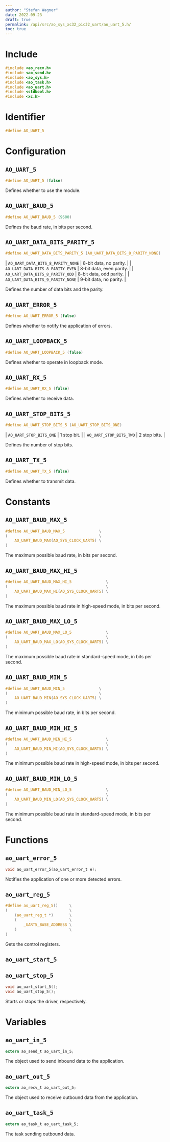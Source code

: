 ```yaml
---
author: "Stefan Wagner"
date: 2022-09-23
draft: true
permalink: /api/src/ao_sys_xc32_pic32_uart/ao_uart_5.h/
toc: true
---
```


# Include

```c
#include <ao_recv.h>
#include <ao_send.h>
#include <ao_sys.h>
#include <ao_task.h>
#include <ao_uart.h>
#include <stdbool.h>
#include <xc.h>
```

# Identifier

```c
#define AO_UART_5
```

# Configuration

## `AO_UART_5`

```c
#define AO_UART_5 (false)
```

Defines whether to use the module.

## `AO_UART_BAUD_5`

```c
#define AO_UART_BAUD_5 (9600)
```

Defines the baud rate, in bits per second.

## `AO_UART_DATA_BITS_PARITY_5`

```c
#define AO_UART_DATA_BITS_PARITY_5 (AO_UART_DATA_BITS_8_PARITY_NONE)
```

| `AO_UART_DATA_BITS_8_PARITY_NONE` | 8-bit data, no parity.   |
| `AO_UART_DATA_BITS_8_PARITY_EVEN` | 8-bit data, even parity. |
| `AO_UART_DATA_BITS_8_PARITY_ODD`  | 8-bit data, odd parity.  |
| `AO_UART_DATA_BITS_9_PARITY_NONE` | 9-bit data, no parity.   |

Defines the number of data bits and the parity.

## `AO_UART_ERROR_5`

```c
#define AO_UART_ERROR_5 (false)
```

Defines whether to notify the application of errors.

## `AO_UART_LOOPBACK_5`

```c
#define AO_UART_LOOPBACK_5 (false)
```

Defines whether to operate in loopback mode.

## `AO_UART_RX_5`

```c
#define AO_UART_RX_5 (false)
```

Defines whether to receive data.

## `AO_UART_STOP_BITS_5`

```c
#define AO_UART_STOP_BITS_5 (AO_UART_STOP_BITS_ONE)
```

| `AO_UART_STOP_BITS_ONE` | 1 stop bit.  |
| `AO_UART_STOP_BITS_TWO` | 2 stop bits. |

Defines the number of stop bits.

## `AO_UART_TX_5`

```c
#define AO_UART_TX_5 (false)
```

Defines whether to transmit data.

# Constants

## `AO_UART_BAUD_MAX_5`

```c
#define AO_UART_BAUD_MAX_5               \
(                                        \
    AO_UART_BAUD_MAX(AO_SYS_CLOCK_UART5) \
)
```

The maximum possible baud rate, in bits per second.

## `AO_UART_BAUD_MAX_HI_5`

```c
#define AO_UART_BAUD_MAX_HI_5               \
(                                           \
    AO_UART_BAUD_MAX_HI(AO_SYS_CLOCK_UART5) \
)
```

The maximum possible baud rate in high-speed mode, in bits per second.

## `AO_UART_BAUD_MAX_LO_5`

```c
#define AO_UART_BAUD_MAX_LO_5               \
(                                           \
    AO_UART_BAUD_MAX_LO(AO_SYS_CLOCK_UART5) \
)
```

The maximum possible baud rate in standard-speed mode, in bits per second.

## `AO_UART_BAUD_MIN_5`

```c
#define AO_UART_BAUD_MIN_5               \
(                                        \
    AO_UART_BAUD_MIN(AO_SYS_CLOCK_UART5) \
)
```

The minimum possible baud rate, in bits per second.

## `AO_UART_BAUD_MIN_HI_5`

```c
#define AO_UART_BAUD_MIN_HI_5               \
(                                           \
    AO_UART_BAUD_MIN_HI(AO_SYS_CLOCK_UART5) \
)
```

The minimum possible baud rate in high-speed mode, in bits per second.

## `AO_UART_BAUD_MIN_LO_5`

```c
#define AO_UART_BAUD_MIN_LO_5               \
(                                           \
    AO_UART_BAUD_MIN_LO(AO_SYS_CLOCK_UART5) \
)
```

The minimum possible baud rate in standard-speed mode, in bits per second.

# Functions

## `ao_uart_error_5`

```c
void ao_uart_error_5(ao_uart_error_t e);
```

Notifies the application of one or more detected errors.

## `ao_uart_reg_5`

```c
#define ao_uart_reg_5()     \
(                           \
    (ao_uart_reg_t *)       \
    (                       \
        _UART5_BASE_ADDRESS \
    )                       \
)
```

Gets the control registers.

## `ao_uart_start_5`
## `ao_uart_stop_5`

```c
void ao_uart_start_5();
void ao_uart_stop_5();
```

Starts or stops the driver, respectively.

# Variables

## `ao_uart_in_5`

```c
extern ao_send_t ao_uart_in_5;
```

The object used to send inbound data to the application.

## `ao_uart_out_5`

```c
extern ao_recv_t ao_uart_out_5;
```

The object used to receive outbound data from the application.

## `ao_uart_task_5`

```c
extern ao_task_t ao_uart_task_5;
```

The task sending outbound data.
